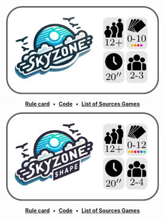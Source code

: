 <a name="skyzone"></a>
<p align="center">
  <img src="https://github.com/Polyhedr/Sources/blob/english/rules/Skyzone/Skyzone/rule_top.png" width="400px">
     <p align="center">
      <a href="https://github.com/Polyhedr/Sources/blob/english/rules/Skyzone/Skyzone/rule.pdf"><strong>Rule card</strong></a>
      &nbsp;•&nbsp;
      <a href="https://github.com/Polyhedr/Sources/blob/english/rules/Skyzone/Skyzone/rule.tex"><strong>Code</strong></a>
      &nbsp;•&nbsp;
      <a href="https://github.com/Polyhedr/Sources/tree/english?tab=readme-ov-file#sources-games-"><strong>List of Sources Games</strong></a>
     </p>
</p>


<a name="skyzone-shape"></a>
<p align="center">
  <img src="https://github.com/Polyhedr/Sources/blob/english/rules/Skyzone/Skyzone_shape/rule_top.png" width="400px">
     <p align="center">
      <a href="https://github.com/Polyhedr/Sources/blob/english/rules/Skyzone/Skyzone_shape/rule.pdf"><strong>Rule card</strong></a>
      &nbsp;•&nbsp;
      <a href="https://github.com/Polyhedr/Sources/blob/english/rules/Skyzone/Skyzone_shape/rule.tex"><strong>Code</strong></a>
      &nbsp;•&nbsp;
      <a href="https://github.com/Polyhedr/Sources/tree/english?tab=readme-ov-file#sources-games-"><strong>List of Sources Games</strong></a>
     </p>
</p>

